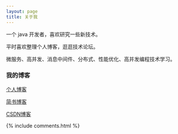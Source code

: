 ```yaml
---
layout: page
title: 关于我 
---
```


一个 java 开发者，喜欢研究一些新技术。
<p>
平时喜欢整理个人博客，逛逛技术论坛。
<p>
微服务、高并发、消息中间件、分布式、性能优化、高并发编程技术学习。

<p>

<h3> 我的博客 </h3>  
<p>
 
<a href="https://yzx2018.github.io/#blog"> 个人博客 </a>

<p>
 
<a href="https://www.jianshu.com/u/23310d5e8f3f"> 简书博客 </a>

<p>

<a href="https://me.csdn.net/YZX2018"> CSDN博客 </a>

<p> 

<p> 

<p> 


{% include comments.html %}

